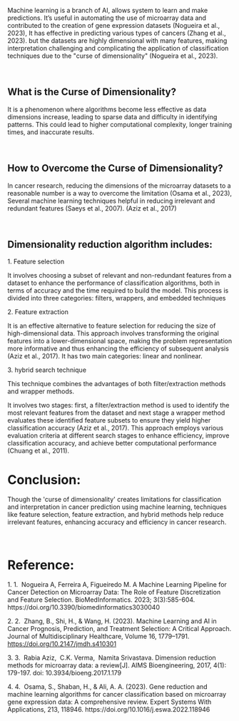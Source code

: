 Machine learning is a branch of AI, allows system to learn and make predictions. It’s useful in automating the use of microarray data and contributed to the creation of gene expression datasets (Nogueira et al., 2023), It has effective in predicting various types of cancers (Zhang et al., 2023). but the datasets are highly dimensional with many features, making interpretation challenging and complicating the application of classification techniques due to the "curse of dimensionality" (Nogueira et al., 2023).

 

## What is the Curse of Dimensionality?

It is a phenomenon where algorithms become less effective as data dimensions increase, leading to sparse data and difficulty in identifying patterns. This could lead to higher computational complexity, longer training times, and inaccurate results.

 

## How to Overcome the Curse of Dimensionality?

In cancer research, reducing the dimensions of the microarray datasets to a reasonable number is a way to overcome the limitation (Osama et al., 2023), Several machine learning techniques helpful in reducing irrelevant and redundant features (Saeys et al., 2007). (Aziz et al., 2017)

 

## Dimensionality reduction algorithm includes:

1\. Feature selection

It involves choosing a subset of relevant and non-redundant features from a dataset to enhance the performance of classification algorithms, both in terms of accuracy and the time required to build the model. This process is divided into three categories: filters, wrappers, and embedded techniques

2\. Feature extraction

It is an effective alternative to feature selection for reducing the size of high-dimensional data. This approach involves transforming the original features into a lower-dimensional space, making the problem representation more informative and thus enhancing the efficiency of subsequent analysis (Aziz et al., 2017). It has two main categories: linear and nonlinear.

3\. hybrid search technique

This technique combines the advantages of both filter/extraction methods and wrapper methods.

It involves two stages: first, a filter/extraction method is used to identify the most relevant features from the dataset and next stage a wrapper method evaluates these identified feature subsets to ensure they yield higher classification accuracy (Aziz et al., 2017). This approach employs various evaluation criteria at different search stages to enhance efficiency, improve classification accuracy, and achieve better computational performance (Chuang et al., 2011).

# Conclusion:

Though the 'curse of dimensionality' creates limitations for classification and interpretation in cancer prediction using machine learning, techniques like feature selection, feature extraction, and hybrid methods help reduce irrelevant features, enhancing accuracy and efficiency in cancer research.

 

# Reference:

1\. <!--[if !supportLists]-->1.  <!--[endif]-->Nogueira A, Ferreira A, Figueiredo M. A Machine Learning Pipeline for Cancer Detection on Microarray Data: The Role of Feature Discretization and Feature Selection. BioMedInformatics. 2023; 3(3):585-604. https\://doi.org/10.3390/biomedinformatics3030040

2\. <!--[if !supportLists]-->2.  <!--[endif]-->Zhang, B., Shi, H., & Wang, H. (2023). Machine Learning and AI in Cancer Prognosis, Prediction, and Treatment Selection: A Critical Approach. Journal of Multidisciplinary Healthcare, Volume 16, 1779–1791. <https://doi.org/10.2147/jmdh.s410301>

3\. <!--[if !supportLists]-->3.  <!--[endif]-->Rabia Aziz,  C.K. Verma,  Namita Srivastava. Dimension reduction methods for microarray data: a review\[J]. AIMS Bioengineering, 2017, 4(1): 179-197. doi: 10.3934/bioeng.2017.1.179

4\. <!--[if !supportLists]-->4.  <!--[endif]-->Osama, S., Shaban, H., & Ali, A. A. (2023). Gene reduction and machine learning algorithms for cancer classification based on microarray gene expression data: A comprehensive review. Expert Systems With Applications, 213, 118946. https\://doi.org/10.1016/j.eswa.2022.118946
